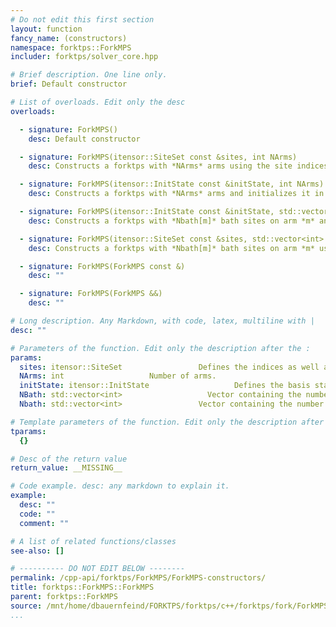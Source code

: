 ```yaml
---
# Do not edit this first section
layout: function
fancy_name: (constructors)
namespace: forktps::ForkMPS
includer: forktps/solver_core.hpp

# Brief description. One line only.
brief: Default constructor

# List of overloads. Edit only the desc
overloads:

  - signature: ForkMPS()
    desc: Default constructor

  - signature: ForkMPS(itensor::SiteSet const &sites, int NArms)
    desc: Constructs a forktps with *NArms* arms using the site indices from *sites*. It is initialized in a product state formed by the first site-index entry on each site.

  - signature: ForkMPS(itensor::InitState const &initState, int NArms)
    desc: Constructs a forktps with *NArms* arms and initializes it in a product state defined by *initState*.

  - signature: ForkMPS(itensor::InitState const &initState, std::vector<int> NBath)
    desc: Constructs a forktps with *Nbath[m]* bath sites on arm *m* and initializes it in a product state defined by *initState*.

  - signature: ForkMPS(itensor::SiteSet const &sites, std::vector<int> Nbath)
    desc: Constructs a forktps with *Nbath[m]* bath sites on arm *m* using the site indices from *sites*.

  - signature: ForkMPS(ForkMPS const &)
    desc: ""

  - signature: ForkMPS(ForkMPS &&)
    desc: ""

# Long description. Any Markdown, with code, latex, multiline with |
desc: ""

# Parameters of the function. Edit only the description after the :
params:
  sites: itensor::SiteSet                 Defines the indices as well as the operators on each site.
  NArms: int                   Number of arms.
  initState: itensor::InitState                   Defines the basis state on each site in which the forktps is initialized (usually either empty or occupied).
  NBath: std::vector<int>                   Vector containing the number of bath sites for each arm (one-indexed, i.e, Nbath[1] is the number of bath sites of the first arm).
  Nbath: std::vector<int>                 Vector containing the number of bath sites for each arm (one-indexed, i.e, Nbath[1] is the number of bath sites of the first arm).

# Template parameters of the function. Edit only the description after the :
tparams:
  {}

# Desc of the return value
return_value: __MISSING__

# Code example. desc: any markdown to explain it.
example:
  desc: ""
  code: ""
  comment: ""

# A list of related functions/classes
see-also: []

# ---------- DO NOT EDIT BELOW --------
permalink: /cpp-api/forktps/ForkMPS/ForkMPS-constructors/
title: forktps::ForkMPS::ForkMPS
parent: forktps::ForkMPS
source: /mnt/home/dbauernfeind/FORKTPS/forktps/c++/forktps/fork/ForkMPS.hpp
...
```


